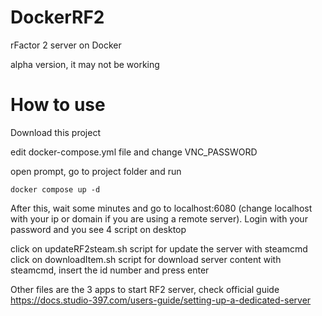 # DockerRF2
rFactor 2 server on Docker

alpha version, it may not be working


# How to use
Download this project

edit docker-compose.yml file and change VNC_PASSWORD 

open prompt, go to project folder and run
```
docker compose up -d
```

After this, wait some minutes and go to localhost:6080 (change localhost with your ip or domain if you are using a remote server).
Login with your password and you see 4 script on desktop

click on updateRF2steam.sh script for update the server with steamcmd
click on downloadItem.sh script for download server content with steamcmd, insert the id number and press enter

Other files are the 3 apps to start RF2 server, check official guide https://docs.studio-397.com/users-guide/setting-up-a-dedicated-server